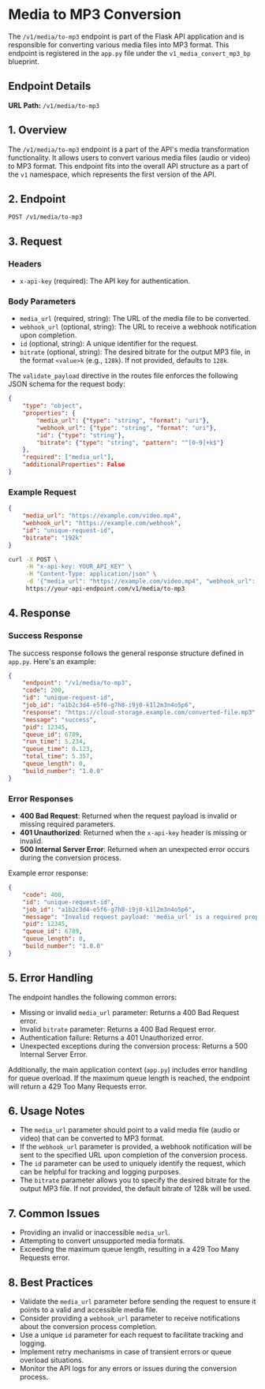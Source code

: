 # Media to MP3 Conversion

The `/v1/media/to-mp3` endpoint is part of the Flask API application and is responsible for converting various media files into MP3 format. This endpoint is registered in the `app.py` file under the `v1_media_convert_mp3_bp` blueprint.

## Endpoint Details

**URL Path:** `/v1/media/to-mp3`

## 1. Overview

The `/v1/media/to-mp3` endpoint is a part of the API's media transformation functionality. It allows users to convert various media files (audio or video) to MP3 format. This endpoint fits into the overall API structure as a part of the `v1` namespace, which represents the first version of the API.

## 2. Endpoint

```
POST /v1/media/to-mp3
```

## 3. Request

### Headers

- `x-api-key` (required): The API key for authentication.

### Body Parameters

- `media_url` (required, string): The URL of the media file to be converted.
- `webhook_url` (optional, string): The URL to receive a webhook notification upon completion.
- `id` (optional, string): A unique identifier for the request.
- `bitrate` (optional, string): The desired bitrate for the output MP3 file, in the format `<value>k` (e.g., `128k`). If not provided, defaults to `128k`.

The `validate_payload` directive in the routes file enforces the following JSON schema for the request body:

```json
{
    "type": "object",
    "properties": {
        "media_url": {"type": "string", "format": "uri"},
        "webhook_url": {"type": "string", "format": "uri"},
        "id": {"type": "string"},
        "bitrate": {"type": "string", "pattern": "^[0-9]+k$"}
    },
    "required": ["media_url"],
    "additionalProperties": False
}
```

### Example Request

```json
{
    "media_url": "https://example.com/video.mp4",
    "webhook_url": "https://example.com/webhook",
    "id": "unique-request-id",
    "bitrate": "192k"
}
```

```bash
curl -X POST \
     -H "x-api-key: YOUR_API_KEY" \
     -H "Content-Type: application/json" \
     -d '{"media_url": "https://example.com/video.mp4", "webhook_url": "https://example.com/webhook", "id": "unique-request-id", "bitrate": "192k"}' \
     https://your-api-endpoint.com/v1/media/to-mp3
```

## 4. Response

### Success Response

The success response follows the general response structure defined in `app.py`. Here's an example:

```json
{
    "endpoint": "/v1/media/to-mp3",
    "code": 200,
    "id": "unique-request-id",
    "job_id": "a1b2c3d4-e5f6-g7h8-i9j0-k1l2m3n4o5p6",
    "response": "https://cloud-storage.example.com/converted-file.mp3",
    "message": "success",
    "pid": 12345,
    "queue_id": 6789,
    "run_time": 5.234,
    "queue_time": 0.123,
    "total_time": 5.357,
    "queue_length": 0,
    "build_number": "1.0.0"
}
```

### Error Responses

- **400 Bad Request**: Returned when the request payload is invalid or missing required parameters.
- **401 Unauthorized**: Returned when the `x-api-key` header is missing or invalid.
- **500 Internal Server Error**: Returned when an unexpected error occurs during the conversion process.

Example error response:

```json
{
    "code": 400,
    "id": "unique-request-id",
    "job_id": "a1b2c3d4-e5f6-g7h8-i9j0-k1l2m3n4o5p6",
    "message": "Invalid request payload: 'media_url' is a required property",
    "pid": 12345,
    "queue_id": 6789,
    "queue_length": 0,
    "build_number": "1.0.0"
}
```

## 5. Error Handling

The endpoint handles the following common errors:

- Missing or invalid `media_url` parameter: Returns a 400 Bad Request error.
- Invalid `bitrate` parameter: Returns a 400 Bad Request error.
- Authentication failure: Returns a 401 Unauthorized error.
- Unexpected exceptions during the conversion process: Returns a 500 Internal Server Error.

Additionally, the main application context (`app.py`) includes error handling for queue overload. If the maximum queue length is reached, the endpoint will return a 429 Too Many Requests error.

## 6. Usage Notes

- The `media_url` parameter should point to a valid media file (audio or video) that can be converted to MP3 format.
- If the `webhook_url` parameter is provided, a webhook notification will be sent to the specified URL upon completion of the conversion process.
- The `id` parameter can be used to uniquely identify the request, which can be helpful for tracking and logging purposes.
- The `bitrate` parameter allows you to specify the desired bitrate for the output MP3 file. If not provided, the default bitrate of 128k will be used.

## 7. Common Issues

- Providing an invalid or inaccessible `media_url`.
- Attempting to convert unsupported media formats.
- Exceeding the maximum queue length, resulting in a 429 Too Many Requests error.

## 8. Best Practices

- Validate the `media_url` parameter before sending the request to ensure it points to a valid and accessible media file.
- Consider providing a `webhook_url` parameter to receive notifications about the conversion process completion.
- Use a unique `id` parameter for each request to facilitate tracking and logging.
- Implement retry mechanisms in case of transient errors or queue overload situations.
- Monitor the API logs for any errors or issues during the conversion process.